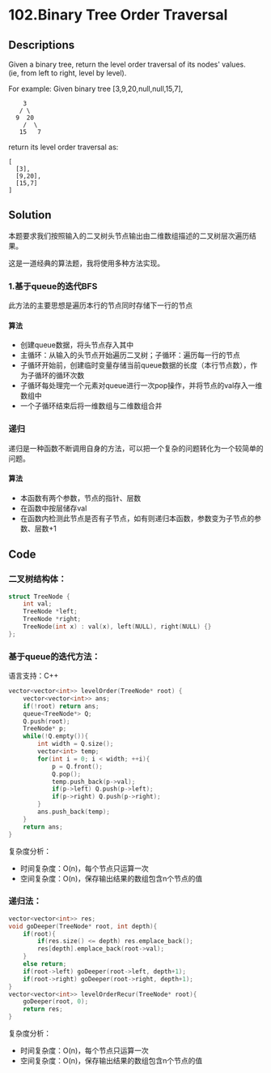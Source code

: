 # 102.Binary Tree Order Traversal
## Descriptions
Given a binary tree, return the level order traversal of its nodes' values. 
<br/>(ie, from left to right, level by level).

For example:
Given binary tree [3,9,20,null,null,15,7],
```
    3
   / \
  9  20
    /  \
   15   7
```
return its level order traversal as:
```
[
  [3],
  [9,20],
  [15,7]
]
```
## Solution
本题要求我们按照输入的二叉树头节点输出由二维数组描述的二叉树层次遍历结果。

这是一道经典的算法题，我将使用多种方法实现。

### 1.基于queue的迭代BFS
此方法的主要思想是遍历本行的节点同时存储下一行的节点
#### 算法

- 创建queue数据，将头节点存入其中
- 主循环：从输入的头节点开始遍历二叉树；子循环：遍历每一行的节点
- 子循环开始前，创建临时变量存储当前queue数据的长度（本行节点数），作为子循环的循环次数
- 子循环每处理完一个元素对queue进行一次pop操作，并将节点的val存入一维数组中
- 一个子循环结束后将一维数组与二维数组合并

### 递归
递归是一种函数不断调用自身的方法，可以把一个复杂的问题转化为一个较简单的问题。
#### 算法
- 本函数有两个参数，节点的指针、层数
- 在函数中按层储存val
- 在函数内检测此节点是否有子节点，如有则递归本函数，参数变为子节点的参数、层数+1

## Code

### 二叉树结构体：

```C++
struct TreeNode {
    int val;
    TreeNode *left;
    TreeNode *right;
    TreeNode(int x) : val(x), left(NULL), right(NULL) {}
};
```
### 基于queue的迭代方法：
语言支持：C++
```C++
vector<vector<int>> levelOrder(TreeNode* root) {
    vector<vector<int>> ans;
    if(!root) return ans;
    queue<TreeNode*> Q;
    Q.push(root);
    TreeNode* p;
    while(!Q.empty()){
        int width = Q.size();
        vector<int> temp;
        for(int i = 0; i < width; ++i){
            p = Q.front();
            Q.pop();
            temp.push_back(p->val);
            if(p->left) Q.push(p->left);
            if(p->right) Q.push(p->right);
        }
        ans.push_back(temp);
    }
    return ans;
}
```
复杂度分析：
- 时间复杂度：O(n)，每个节点只运算一次
- 空间复杂度：O(n)，保存输出结果的数组包含n个节点的值

### 递归法：
```C++
vector<vector<int>> res;
void goDeeper(TreeNode* root, int depth){
    if(root){
        if(res.size() <= depth) res.emplace_back();
        res[depth].emplace_back(root->val);
    }
    else return;
    if(root->left) goDeeper(root->left, depth+1);
    if(root->right) goDeeper(root->right, depth+1);
}
vector<vector<int>> levelOrderRecur(TreeNode* root){
    goDeeper(root, 0);
    return res;
}
```
复杂度分析：
- 时间复杂度：O(n)，每个节点只运算一次
- 空间复杂度：O(n)，保存输出结果的数组包含n个节点的值